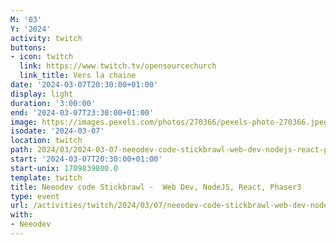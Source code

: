 ```yaml
---
M: '03'
Y: '2024'
activity: twitch
buttons:
- icon: twitch
  link: https://www.twitch.tv/opensourcechurch
  link_title: Vers la chaine
date: '2024-03-07T20:30:00+01:00'
display: light
duration: '3:00:00'
end: '2024-03-07T23:30:00+01:00'
image: https://images.pexels.com/photos/270366/pexels-photo-270366.jpeg
isodate: '2024-03-07'
location: twitch
path: 2024/03/2024-03-07-neeodev-code-stickbrawl-web-dev-nodejs-react-phaser3.md
start: '2024-03-07T20:30:00+01:00'
start-unix: 1709839800.0
template: twitch
title: Neeodev code Stickbrawl -  Web Dev, NodeJS, React, Phaser3
type: event
url: /activities/twitch/2024/03/07/neeodev-code-stickbrawl-web-dev-nodejs-react-phaser3
with:
- Neeodev
---
```

